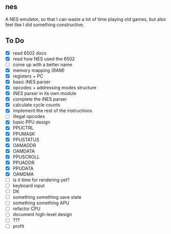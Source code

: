 ## nes

A NES emulator, so that I can waste a lot of time playing old games, but also feel like I did something constructive.

## To Do

* [x] read 6502 docs
* [x] read how NES used the 6502
* [ ] come up with a better name
* [x] memory mapping (RAM)
* [x] registers + PC
* [x] basic iNES parser
* [x] opcodes + addressing modes structure
* [x] iNES parser in its own module
* [x] complete the iNES parser
* [x] calculate cycle counts
* [x] implement the rest of the instructions
* [ ] illegal opcodes
* [x] basic PPU design
* [x] PPUCTRL
* [x] PPUMASK
* [x] PPUSTATUS
* [x] OAMADDR
* [x] OAMDATA
* [x] PPUSCROLL
* [x] PPUADDR
* [x] PPUDATA
* [x] OAMDMA
* [ ] is it time for rendering yet?
* [ ] keyboard input
* [ ] DK
* [ ] something something save state
* [ ] something something APU
* [ ] refactor CPU
* [ ] document high-level design
* [ ] ???
* [ ] profit
